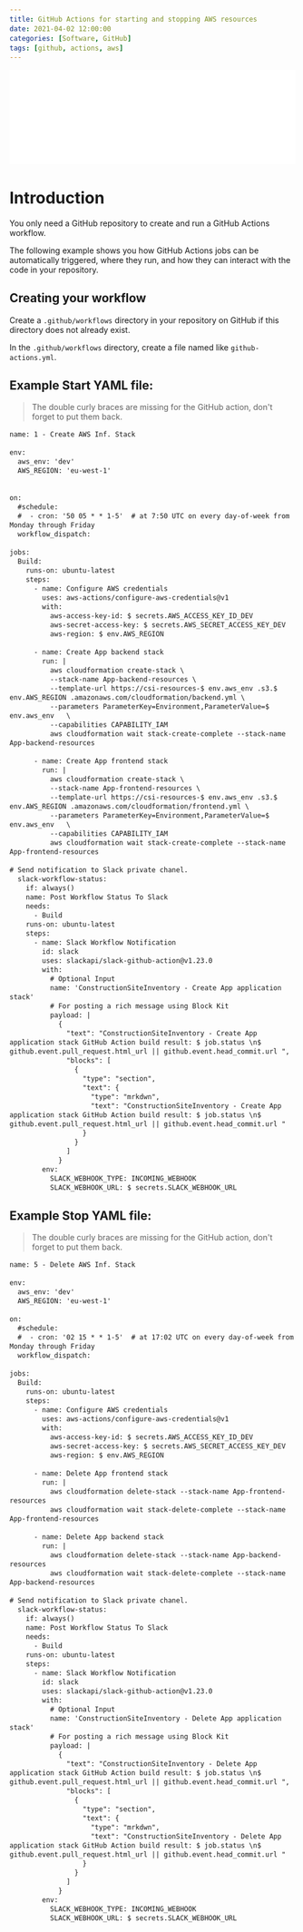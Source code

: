 ```yaml
---
title: GitHub Actions for starting and stopping AWS resources
date: 2021-04-02 12:00:00
categories: [Software, GitHub]
tags: [github, actions, aws]
---
```

<script defer data-domain="senad-d.github.io" src="https://plus.seki.ink/js/script.js"></script>
![](https://github.com/senad-d/senad-d.github.io/blob/main/_media/images/git-banner.png?raw=true)

# Introduction

You only need a GitHub repository to create and run a GitHub Actions workflow. 

The following example shows you how GitHub Actions jobs can be automatically triggered, where they run, and how they can interact with the code in your repository.

## Creating your workflow

Create a `.github/workflows` directory in your repository on GitHub if this directory does not already exist.

In the `.github/workflows` directory, create a file named like `github-actions.yml`.

## Example Start YAML file:

> The double curly braces are missing for the GitHub action, don't forget to put them back.

```shell
name: 1 - Create AWS Inf. Stack

env:
  aws_env: 'dev'
  AWS_REGION: 'eu-west-1'


on:
  #schedule:
  #  - cron: '50 05 * * 1-5'  # at 7:50 UTC on every day-of-week from Monday through Friday
  workflow_dispatch:
  
jobs:
  Build:
    runs-on: ubuntu-latest
    steps:
      - name: Configure AWS credentials
        uses: aws-actions/configure-aws-credentials@v1
        with:
          aws-access-key-id: $ secrets.AWS_ACCESS_KEY_ID_DEV 
          aws-secret-access-key: $ secrets.AWS_SECRET_ACCESS_KEY_DEV 
          aws-region: $ env.AWS_REGION 
      
      - name: Create App backend stack
        run: |
          aws cloudformation create-stack \
          --stack-name App-backend-resources \
          --template-url https://csi-resources-$ env.aws_env .s3.$ env.AWS_REGION .amazonaws.com/cloudformation/backend.yml \
          --parameters ParameterKey=Environment,ParameterValue=$ env.aws_env   \
          --capabilities CAPABILITY_IAM
          aws cloudformation wait stack-create-complete --stack-name App-backend-resources

      - name: Create App frontend stack
        run: |
          aws cloudformation create-stack \
          --stack-name App-frontend-resources \
          --template-url https://csi-resources-$ env.aws_env .s3.$ env.AWS_REGION .amazonaws.com/cloudformation/frontend.yml \
          --parameters ParameterKey=Environment,ParameterValue=$ env.aws_env   \
          --capabilities CAPABILITY_IAM
          aws cloudformation wait stack-create-complete --stack-name App-frontend-resources

# Send notification to Slack private chanel.
  slack-workflow-status:
    if: always()
    name: Post Workflow Status To Slack
    needs:
      - Build
    runs-on: ubuntu-latest
    steps:
      - name: Slack Workflow Notification
        id: slack
        uses: slackapi/slack-github-action@v1.23.0
        with:
          # Optional Input
          name: 'ConstructionSiteInventory - Create App application stack'
          # For posting a rich message using Block Kit
          payload: |
            {
              "text": "ConstructionSiteInventory - Create App application stack GitHub Action build result: $ job.status \n$ github.event.pull_request.html_url || github.event.head_commit.url ",
              "blocks": [
                {
                  "type": "section",
                  "text": {
                    "type": "mrkdwn",
                    "text": "ConstructionSiteInventory - Create App application stack GitHub Action build result: $ job.status \n$ github.event.pull_request.html_url || github.event.head_commit.url "
                  }
                }
              ]
            }
        env:
          SLACK_WEBHOOK_TYPE: INCOMING_WEBHOOK
          SLACK_WEBHOOK_URL: $ secrets.SLACK_WEBHOOK_URL 
```

## Example Stop YAML file:

> The double curly braces are missing for the GitHub action, don't forget to put them back.

```shell
name: 5 - Delete AWS Inf. Stack

env:
  aws_env: 'dev'
  AWS_REGION: 'eu-west-1'

on:
  #schedule:
  #  - cron: '02 15 * * 1-5'  # at 17:02 UTC on every day-of-week from Monday through Friday
  workflow_dispatch:
  
jobs:
  Build:
    runs-on: ubuntu-latest
    steps:
      - name: Configure AWS credentials
        uses: aws-actions/configure-aws-credentials@v1
        with:
          aws-access-key-id: $ secrets.AWS_ACCESS_KEY_ID_DEV 
          aws-secret-access-key: $ secrets.AWS_SECRET_ACCESS_KEY_DEV 
          aws-region: $ env.AWS_REGION 
      
      - name: Delete App frontend stack
        run: |
          aws cloudformation delete-stack --stack-name App-frontend-resources
          aws cloudformation wait stack-delete-complete --stack-name App-frontend-resources
      
      - name: Delete App backend stack
        run: |
          aws cloudformation delete-stack --stack-name App-backend-resources
          aws cloudformation wait stack-delete-complete --stack-name App-backend-resources
      
# Send notification to Slack private chanel.
  slack-workflow-status:
    if: always()
    name: Post Workflow Status To Slack
    needs:
      - Build
    runs-on: ubuntu-latest
    steps:
      - name: Slack Workflow Notification
        id: slack
        uses: slackapi/slack-github-action@v1.23.0
        with:
          # Optional Input
          name: 'ConstructionSiteInventory - Delete App application stack'
          # For posting a rich message using Block Kit
          payload: |
            {
              "text": "ConstructionSiteInventory - Delete App application stack GitHub Action build result: $ job.status \n$ github.event.pull_request.html_url || github.event.head_commit.url ",
              "blocks": [
                {
                  "type": "section",
                  "text": {
                    "type": "mrkdwn",
                    "text": "ConstructionSiteInventory - Delete App application stack GitHub Action build result: $ job.status \n$ github.event.pull_request.html_url || github.event.head_commit.url "
                  }
                }
              ]
            }
        env:
          SLACK_WEBHOOK_TYPE: INCOMING_WEBHOOK
          SLACK_WEBHOOK_URL: $ secrets.SLACK_WEBHOOK_URL 
```
